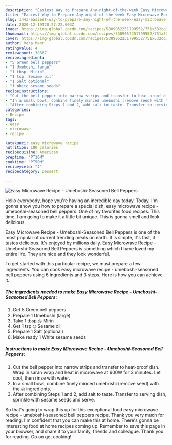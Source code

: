 ```yaml
---
description: "Easiest Way to Prepare Any-night-of-the-week Easy Microwave Recipe - Umeboshi-Seasoned Bell Peppers"
title: "Easiest Way to Prepare Any-night-of-the-week Easy Microwave Recipe - Umeboshi-Seasoned Bell Peppers"
slug: 1443-easiest-way-to-prepare-any-night-of-the-week-easy-microwave-recipe-umeboshi-seasoned-bell-peppers
date: 2020-12-19T20:27:22.003Z
image: https://img-global.cpcdn.com/recipes/5309052251799552/751x532cq70/easy-microwave-recipe-umeboshi-seasoned-bell-peppers-recipe-main-photo.jpg
thumbnail: https://img-global.cpcdn.com/recipes/5309052251799552/751x532cq70/easy-microwave-recipe-umeboshi-seasoned-bell-peppers-recipe-main-photo.jpg
cover: https://img-global.cpcdn.com/recipes/5309052251799552/751x532cq70/easy-microwave-recipe-umeboshi-seasoned-bell-peppers-recipe-main-photo.jpg
author: Vera Mann
ratingvalue: 4
reviewcount: 38367
recipeingredient:
- "5 Green bell peppers"
- "1 Umeboshi large"
- "1 tbsp  Mirin"
- "1 tsp  Sesame oil"
- "1 Salt optional"
- "1 White sesame seeds"
recipeinstructions:
- "Cut the bell pepper into narrow strips and transfer to heat-proof dish. Wrap in saran wrap and heat in microwave at 600W for 3 minutes. Let cool, then rinse with water."
- "In a small bowl, combine finely minced umeboshi (remove seed) with the ◎ ingredients."
- "After combining Steps 1 and 2, add salt to taste. Transfer to serving dish, sprinkle with sesame seeds and serve."
categories:
- Recipe
tags:
- easy
- microwave
- recipe

katakunci: easy microwave recipe 
nutrition: 180 calories
recipecuisine: American
preptime: "PT16M"
cooktime: "PT50M"
recipeyield: "4"
recipecategory: Dessert

---
```



![Easy Microwave Recipe - Umeboshi-Seasoned Bell Peppers](https://img-global.cpcdn.com/recipes/5309052251799552/751x532cq70/easy-microwave-recipe-umeboshi-seasoned-bell-peppers-recipe-main-photo.jpg)

Hello everybody, hope you're having an incredible day today. Today, I'm gonna show you how to prepare a special dish, easy microwave recipe - umeboshi-seasoned bell peppers. One of my favorites food recipes. This time, I am going to make it a little bit unique. This is gonna smell and look delicious.

Easy Microwave Recipe - Umeboshi-Seasoned Bell Peppers is one of the most popular of current trending meals on earth. It is simple, it's fast, it tastes delicious. It's enjoyed by millions daily. Easy Microwave Recipe - Umeboshi-Seasoned Bell Peppers is something which I have loved my entire life. They are nice and they look wonderful.




To get started with this particular recipe, we must prepare a few ingredients. You can cook easy microwave recipe - umeboshi-seasoned bell peppers using 6 ingredients and 3 steps. Here is how you can achieve it.

<!--inarticleads1-->

##### The ingredients needed to make Easy Microwave Recipe - Umeboshi-Seasoned Bell Peppers:

1. Get 5 Green bell peppers
1. Prepare 1 Umeboshi (large)
1. Take 1 tbsp ◎ Mirin
1. Get 1 tsp ◎ Sesame oil
1. Prepare 1 Salt (optional)
1. Make ready 1 White sesame seeds




<!--inarticleads2-->

##### Instructions to make Easy Microwave Recipe - Umeboshi-Seasoned Bell Peppers:

1. Cut the bell pepper into narrow strips and transfer to heat-proof dish. Wrap in saran wrap and heat in microwave at 600W for 3 minutes. Let cool, then rinse with water.
1. In a small bowl, combine finely minced umeboshi (remove seed) with the ◎ ingredients.
1. After combining Steps 1 and 2, add salt to taste. Transfer to serving dish, sprinkle with sesame seeds and serve.




So that's going to wrap this up for this exceptional food easy microwave recipe - umeboshi-seasoned bell peppers recipe. Thank you very much for reading. I'm confident that you can make this at home. There's gonna be interesting food at home recipes coming up. Remember to save this page in your browser, and share it to your family, friends and colleague. Thank you for reading. Go on get cooking!
